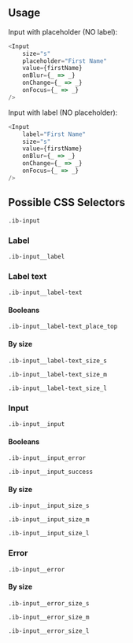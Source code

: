 ## Usage

Input with placeholder (NO label):

```javascript
<Input
    size="s"
    placeholder="First Name"
    value={firstName}
    onBlur={_ => _}
    onChange={_ => _}
    onFocus={_ => _}
/>
```

Input with label (NO placeholder):

```javascript
<Input
    label="First Name"
    size="s"
    value={firstName}
    onBlur={_ => _}
    onChange={_ => _}
    onFocus={_ => _}
/>
```

## Possible CSS Selectors

`.ib-input`

### Label

`.ib-input__label`

### Label text

`.ib-input__label-text`

#### Booleans

`.ib-input__label-text_place_top`

#### By size

`.ib-input__label-text_size_s`

`.ib-input__label-text_size_m`

`.ib-input__label-text_size_l`

### Input

`.ib-input__input`

#### Booleans

`.ib-input__input_error`

`.ib-input__input_success`

#### By size

`.ib-input__input_size_s`

`.ib-input__input_size_m`

`.ib-input__input_size_l`

### Error

`.ib-input__error`

#### By size

`.ib-input__error_size_s`

`.ib-input__error_size_m`

`.ib-input__error_size_l`
